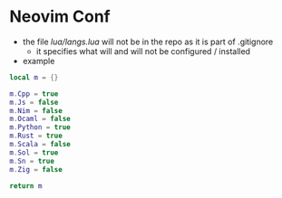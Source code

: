 # Neovim Conf

- the file *lua/langs.lua* will not be in the repo as it is part of .gitignore 
    - it specifies what will and will not be configured / installed
- example

```lua
local m = {}

m.Cpp = true
m.Js = false
m.Nim = false
m.Ocaml = false
m.Python = true
m.Rust = true
m.Scala = false
m.Sol = true
m.Sn = true
m.Zig = false

return m
```
